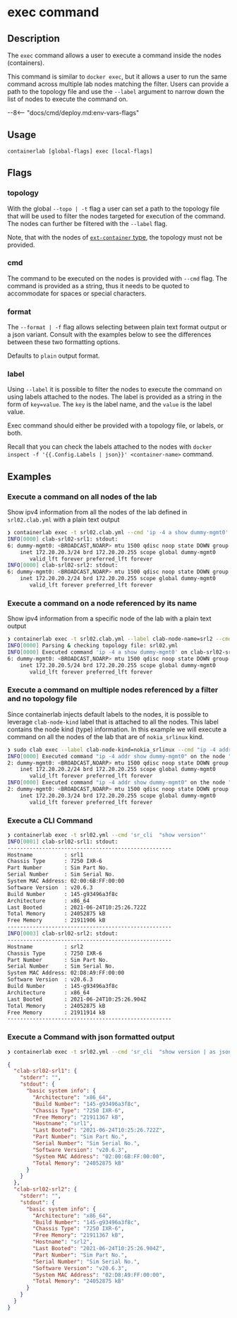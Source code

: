 # exec command

## Description

The `exec` command allows a user to execute a command inside the nodes (containers).

This command is similar to `docker exec`, but it allows a user to run the same command across multiple lab nodes matching the filter. Users can provide a path to the topology file and use the `--label` argument to narrow down the list of nodes to execute the command on.

--8<-- "docs/cmd/deploy.md:env-vars-flags"

## Usage

`containerlab [global-flags] exec [local-flags]`

## Flags

### topology

With the global `--topo | -t` flag a user can set a path to the topology file that will be used to filter the nodes targeted for execution of the command. The nodes can further be filtered with the `--label` flag.

Note, that with the nodes of [`ext-container` type](../manual/kinds/ext-container.md), the topology must not be provided.

### cmd

The command to be executed on the nodes is provided with `--cmd` flag. The command is provided as a string, thus it needs to be quoted to accommodate for spaces or special characters.

### format

The `--format | -f` flag allows selecting between plain text format output or a json variant. Consult with the examples below to see the differences between these two formatting options.

Defaults to `plain` output format.

### label

Using `--label` it is possible to filter the nodes to execute the command on using labels attached to the nodes. The label is provided as a string in the form of `key=value`. The `key` is the label name, and the `value` is the label value.

Exec command should either be provided with a topology file, or labels, or both.

Recall that you can check the labels attached to the nodes with `docker inspect -f '{{.Config.Labels | json}}' <container-name>` command.

## Examples

### Execute a command on all nodes of the lab

Show ipv4 information from all the nodes of the lab defined in `srl02.clab.yml` with a plain text output

```bash
❯ containerlab exec -t srl02.clab.yml --cmd 'ip -4 a show dummy-mgmt0'
INFO[0000] clab-srl02-srl1: stdout:
6: dummy-mgmt0: <BROADCAST,NOARP> mtu 1500 qdisc noop state DOWN group default qlen 1000
    inet 172.20.20.3/24 brd 172.20.20.255 scope global dummy-mgmt0
       valid_lft forever preferred_lft forever
INFO[0000] clab-srl02-srl2: stdout:
6: dummy-mgmt0: <BROADCAST,NOARP> mtu 1500 qdisc noop state DOWN group default qlen 1000
    inet 172.20.20.2/24 brd 172.20.20.255 scope global dummy-mgmt0
       valid_lft forever preferred_lft forever
```

### Execute a command on a node referenced by its name

Show ipv4 information from a specific node of the lab with a plain text output

```bash
❯ containerlab exec -t srl02.clab.yml --label clab-node-name=srl2 --cmd 'ip -4 a show dummy-mgmt0'
INFO[0000] Parsing & checking topology file: srl02.yml  
INFO[0000] Executed command 'ip -4 a show dummy-mgmt0' on clab-srl02-srl2. stdout:
6: dummy-mgmt0: <BROADCAST,NOARP> mtu 1500 qdisc noop state DOWN group default qlen 1000
    inet 172.20.20.5/24 brd 172.20.20.255 scope global dummy-mgmt0
       valid_lft forever preferred_lft forever 
```

### Execute a command on multiple nodes referenced by a filter and no topology file

Since containerlab injects default labels to the nodes, it is possible to leverage `clab-node-kind` label that is attached to all the nodes. This label contains the node kind (type) information. In this example we will execute a command on all the nodes of the lab that are of `nokia_srlinux` kind.

```bash
❯ sudo clab exec --label clab-node-kind=nokia_srlinux --cmd "ip -4 addr show dummy-mgmt0"
INFO[0000] Executed command "ip -4 addr show dummy-mgmt0" on the node "greeter-srl". stdout:
2: dummy-mgmt0: <BROADCAST,NOARP> mtu 1500 qdisc noop state DOWN group default qlen 1000
    inet 172.20.20.2/24 brd 172.20.20.255 scope global dummy-mgmt0
       valid_lft forever preferred_lft forever 
INFO[0000] Executed command "ip -4 addr show dummy-mgmt0" on the node "srl". stdout:
2: dummy-mgmt0: <BROADCAST,NOARP> mtu 1500 qdisc noop state DOWN group default qlen 1000
    inet 172.20.20.3/24 brd 172.20.20.255 scope global dummy-mgmt0
       valid_lft forever preferred_lft forever 
```

### Execute a CLI Command

```bash
❯ containerlab exec -t srl02.yml --cmd 'sr_cli  "show version"'
INFO[0001] clab-srl02-srl1: stdout:
----------------------------------------------------
Hostname          : srl1
Chassis Type      : 7250 IXR-6
Part Number       : Sim Part No.
Serial Number     : Sim Serial No.
System MAC Address: 02:00:6B:FF:00:00
Software Version  : v20.6.3
Build Number      : 145-g93496a3f8c
Architecture      : x86_64
Last Booted       : 2021-06-24T10:25:26.722Z
Total Memory      : 24052875 kB
Free Memory       : 21911906 kB
----------------------------------------------------
INFO[0003] clab-srl02-srl2: stdout:
----------------------------------------------------
Hostname          : srl2
Chassis Type      : 7250 IXR-6
Part Number       : Sim Part No.
Serial Number     : Sim Serial No.
System MAC Address: 02:D8:A9:FF:00:00
Software Version  : v20.6.3
Build Number      : 145-g93496a3f8c
Architecture      : x86_64
Last Booted       : 2021-06-24T10:25:26.904Z
Total Memory      : 24052875 kB
Free Memory       : 21911914 kB
----------------------------------------------------
```

### Execute a Command with json formatted output

```bash
❯ containerlab exec -t srl02.yml --cmd 'sr_cli  "show version | as json"' -f json | jq
```

```json
{
  "clab-srl02-srl1": {
    "stderr": "",
    "stdout": {
      "basic system info": {
        "Architecture": "x86_64",
        "Build Number": "145-g93496a3f8c",
        "Chassis Type": "7250 IXR-6",
        "Free Memory": "21911367 kB",
        "Hostname": "srl1",
        "Last Booted": "2021-06-24T10:25:26.722Z",
        "Part Number": "Sim Part No.",
        "Serial Number": "Sim Serial No.",
        "Software Version": "v20.6.3",
        "System MAC Address": "02:00:6B:FF:00:00",
        "Total Memory": "24052875 kB"
      }
    }
  },
  "clab-srl02-srl2": {
    "stderr": "",
    "stdout": {
      "basic system info": {
        "Architecture": "x86_64",
        "Build Number": "145-g93496a3f8c",
        "Chassis Type": "7250 IXR-6",
        "Free Memory": "21911367 kB",
        "Hostname": "srl2",
        "Last Booted": "2021-06-24T10:25:26.904Z",
        "Part Number": "Sim Part No.",
        "Serial Number": "Sim Serial No.",
        "Software Version": "v20.6.3",
        "System MAC Address": "02:D8:A9:FF:00:00",
        "Total Memory": "24052875 kB"
      }
    }
  }
}
```
